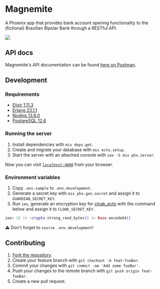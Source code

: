 # Magnemite

A Phoenix app that provides bank account opening functionality to the (fictional) Brazilian Bipolar Bank through a RESTful API.

![](https://cdn.bulbagarden.net/upload/archive/6/6c/20130825075703%21081Magnemite.png)

## API docs

Magnemite's API documentation can be found [here on Postman](https://documenter.getpostman.com/view/8554720/Tz5qZwyn).

## Development

### Requirements

- [Elixir 1.11.3](https://elixir-lang.org/install.html)
- [Erlang 23.1.1](https://www.erlang.org/downloads)
- [Nodejs 13.8.0](https://nodejs.org/en/download/)
- [PostgreSQL 12.6](https://www.postgresql.org/download/)

### Running the server

1. Install dependencies with `mix deps.get`.
2. Create and migrate your database with `mix ecto.setup`.
3. Start the server with an attached console with `iex -S mix phx.server`.

Now you can visit [`localhost:4000`](http://localhost:4000) from your browser.

### Environment variables

1. Copy `.env.sample` to `.env.development`.
2. Generate a secret key with `mix phx.gen.secret` and assign it to `GUARDIAN_SECRET_KEY`.
3. Run `iex`, generate an encryption key for [cloak_ecto](https://github.com/danielberkompas/cloak_ecto) with the command below and assign it to `CLOAK_SECRET_KEY`.

```elixir
iex> 32 |> :crypto.strong_rand_bytes() |> Base.encode64()
```

:warning: Don't forget to `source .env.development`!

## Contributing

1. [Fork the repository](https://github.com/andsleonardo/magnemite/fork).
2. Create your feature branch with `git checkout -b feat-fooBar`.
3. Commit your changes with `git commit -am 'Add some fooBar'`.
4. Push your changes to the remote branch with `git push origin feat-fooBar`.
5. Create a new pull request.
